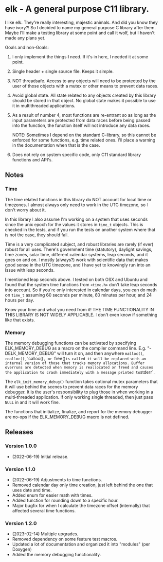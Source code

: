 # elk - A general purpose C11 library.

  I like elk. They're really interesting, majestic animals. And did you know they have ivory?! So
  I decided to name my general purpose C library after them. Maybe I'll make a testing library at
  some point and call it wolf, but I haven't made any plans yet.
 
 Goals and non-Goals:
  1. I only implement the things I need. If it's in here, I needed it at some point.

  2. Single header + single source file. Keeps it simple.

  3. NOT threadsafe. Access to any objects will need to be protected by the user of those objects
     with a mutex or other means to prevent data races.

  4. Avoid global state. All state related to any objects created by this library should be stored 
     in that object. No global state makes it possible to use it in multithreaded applications. 

  5. As a result of number 4, most functions are re-entrant so as long as the input parameters are
     protected from data races before being passed into the function, the function itself will not
     introduce any data races.

     NOTE: Sometimes I depend on the standard C-library, so this cannot be enforced for some
     functions, e.g. time related ones. I'll place a warning in the documentation when that is the
     case.

  6. Does not rely on system specific code, only C11 standard library functions and API's.

## Notes

### Time
  The time related functions in this library do NOT account for local time or timezones. I almost 
  always only need to work in the UTC timezone, so I don't worry about it. 

  In this library I also assume I'm working on a system that uses seconds since the unix epoch for
  the values it stores in `time_t` objects. This is checked in the tests, and if you run the tests
  on another system where that is not the case, they should fail.

  Time is a very complicated subject, and robust libraries are rarely (if ever) robust for all uses.
  There's government time (statutory), daylight savings, time zones, solar time, different calendar 
  systems, leap seconds, and it goes on and on. I mostly (always?) work with scientific data that 
  makes good sense in the UTC timezone, and I have yet to knowingly run into an issue with leap 
  seconds. 

  I mentioned leap seconds above. I tested on both OSX and Ubuntu and found that the system time
  functions from `<time.h>` don't take leap seconds into account. So if you're only interested in
  calendar days, you can do math on `time_t` assuming 60 seconds per minute, 60 minutes per hour,
  and 24 hours per day.

  Know your time and what you need from it! THE TIME FUNCTIONALITY IN THIS LIBRARY IS NOT WIDELY 
  APPLICABLE. I don't even know if something like that exists.

### Memory
  The memory debugging functions can be activated by specifying ELK_MEMORY_DEBUG as a macro on the
  compiler command line. E.g. "-DELK_MEMORY_DEBUG" will turn it on, and then anywhere `malloc()`, 
  `realloc()`, 'calloc()`, or `free()` is called it will be replaced with an internal version of
  those that tracks memory allocations. Buffer overruns are detected when memory is reallocated or
  freed and causes the application to crash immediately with a message printed to `stderr`. 

  The `elk_init_memory_debug()` function takes optional mutex parameters that it will use 
  behind the scenes to prevent data races for the memory debugger. It is the user's responsibility
  to plug those in when working in a multi-threaded application. If only working single threaded,
  then just pass `NULL` in and it will work fine.

  The functions that initialize, finalize, and report for the memory debugger are no-ops if 
  the ELK_MEMORY_DEBUG macro is not defined.

## Releases

### Version 1.0.0
  - (2022-06-19) Initial release.
### Version 1.1.0
  - (2022-06-19) Adjustments to time functions.
  - Removed calendar day only time creation, just left behind the one that uses date and time.
  - Added enum for easier math with times.
  - Added function for rounding down to a specific hour.
  - Major bugfix for when I calculate the timezone offset (internally) that affected several
    time functions.

### Version 1.2.0
  - (2023-02-14) Multiple upgrades.
  - Removed dependency on some feature test macros.
  - Updated a lot of documentation and organized it into "modules" (per Doxygen)
  - Added the memory debugging functionality.


